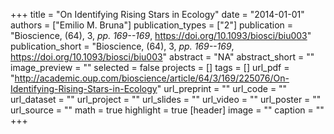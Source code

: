 +++
title = "On Identifying Rising Stars in Ecology"
date = "2014-01-01"
authors = ["Emilio M. Bruna"]
publication_types = ["2"]
publication = "Bioscience, (64), 3, _pp. 169--169_, https://doi.org/10.1093/biosci/biu003"
publication_short = "Bioscience, (64), 3, _pp. 169--169_, https://doi.org/10.1093/biosci/biu003"
abstract = "NA"
abstract_short = ""
image_preview = ""
selected = false
projects = []
tags = []
url_pdf = "http://academic.oup.com/bioscience/article/64/3/169/225076/On-Identifying-Rising-Stars-in-Ecology"
url_preprint = ""
url_code = ""
url_dataset = ""
url_project = ""
url_slides = ""
url_video = ""
url_poster = ""
url_source = ""
math = true
highlight = true
[header]
image = ""
caption = ""
+++
